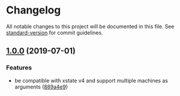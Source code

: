 # Changelog

All notable changes to this project will be documented in this file. See [standard-version](https://github.com/conventional-changelog/standard-version) for commit guidelines.

## [1.0.0](https://github.com/chungchiehlun/redux-statechart/compare/v0.1.0...v1.0.0) (2019-07-01)

### Features

- be compatible with xstate v4 and support multiple machines as arguments ([889a4e9](https://github.com/chungchiehlun/redux-statechart/commit/889a4e9))

